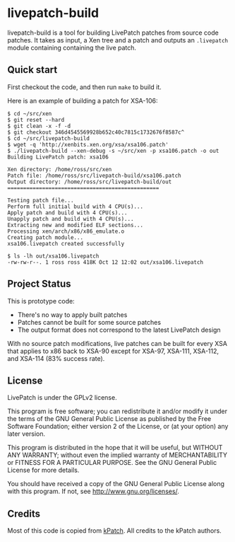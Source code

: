 livepatch-build
=============

livepatch-build is a tool for building LivePatch patches from source code
patches.  It takes as input, a Xen tree and a patch and outputs an
`.livepatch` module containing containing the live patch.

Quick start
-----------
First checkout the code, and then run `make` to build it.

Here is an example of building a patch for XSA-106:
```
$ cd ~/src/xen
$ git reset --hard
$ git clean -x -f -d
$ git checkout 346d4545569928b652c40c7815c1732676f8587c^
$ cd ~/src/livepatch-build
$ wget -q 'http://xenbits.xen.org/xsa/xsa106.patch'
$ ./livepatch-build --xen-debug -s ~/src/xen -p xsa106.patch -o out
Building LivePatch patch: xsa106

Xen directory: /home/ross/src/xen
Patch file: /home/ross/src/livepatch-build/xsa106.patch
Output directory: /home/ross/src/livepatch-build/out
================================================

Testing patch file...
Perform full initial build with 4 CPU(s)...
Apply patch and build with 4 CPU(s)...
Unapply patch and build with 4 CPU(s)...
Extracting new and modified ELF sections...
Processing xen/arch/x86/x86_emulate.o
Creating patch module...
xsa106.livepatch created successfully

$ ls -lh out/xsa106.livepatch
-rw-rw-r--. 1 ross ross 418K Oct 12 12:02 out/xsa106.livepatch
```

Project Status
--------------
This is prototype code:
 * There's no way to apply built patches
 * Patches cannot be built for some source patches
 * The output format does not correspond to the latest LivePatch design

With no source patch modifications, live patches can be built for every
XSA that applies to x86 back to XSA-90 except for XSA-97, XSA-111,
XSA-112, and XSA-114 (83% success rate).

License
-------
LivePatch is under the GPLv2 license.

This program is free software; you can redistribute it and/or
modify it under the terms of the GNU General Public License
as published by the Free Software Foundation; either version 2
of the License, or (at your option) any later version.

This program is distributed in the hope that it will be useful,
but WITHOUT ANY WARRANTY; without even the implied warranty of
MERCHANTABILITY or FITNESS FOR A PARTICULAR PURPOSE.  See the
GNU General Public License for more details.

You should have received a copy of the GNU General Public License
along with this program.  If not, see <http://www.gnu.org/licenses/>.

Credits
-------
Most of this code is copied from [kPatch](https://github.com/dynup/kpatch).
All credits to the kPatch authors.
